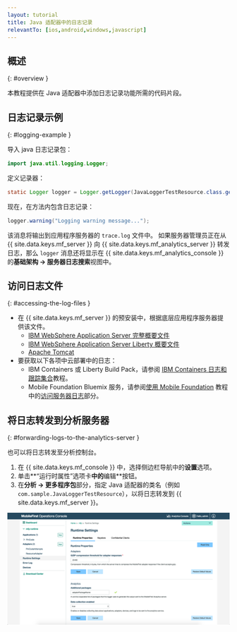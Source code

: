 ```yaml
---
layout: tutorial
title: Java 适配器中的日志记录
relevantTo: [ios,android,windows,javascript]
---
```

<!-- NLS_CHARSET=UTF-8 -->
## 概述
{: #overview }

本教程提供在 Java 适配器中添加日志记录功能所需的代码片段。

## 日志记录示例
{: #logging-example }

导入 java 日志记录包：

```java
import java.util.logging.Logger;
```

定义记录器：

```java
static Logger logger = Logger.getLogger(JavaLoggerTestResource.class.getName());
```

现在，在方法内包含日志记录：

```java
logger.warning("Logging warning message...");
```

该消息将输出到应用程序服务器的 `trace.log` 文件中。 如果服务器管理员正在从 {{ site.data.keys.mf_server }} 向 {{ site.data.keys.mf_analytics_server }} 转发日志，那么 `logger` 消息还将显示在 {{ site.data.keys.mf_analytics_console }} 的**基础架构 → 服务器日志搜索**视图中。

## 访问日志文件
{: #accessing-the-log-files }

* 在 {{ site.data.keys.mf_server }} 的预安装中，根据底层应用程序服务器提供该文件。 
    * [IBM WebSphere Application Server 完整概要文件](http://ibm.biz/knowctr#SSEQTP_8.5.5/com.ibm.websphere.base.doc/ae/ttrb_trcover.html)
    * [IBM WebSphere Application Server Liberty 概要文件](http://ibm.biz/knowctr#SSEQTP_8.5.5/com.ibm.websphere.wlp.doc/ae/rwlp_logging.html?cp=SSEQTP_8.5.5%2F1-16-0-0)
    * [Apache Tomcat](http://tomcat.apache.org/tomcat-7.0-doc/logging.html)
* 要获取以下各项中云部署中的日志：
    * IBM Containers 或 Liberty Build Pack，请参阅 [IBM Containers 日志和跟踪集合](../../../bluemix/mobilefirst-server-using-scripts/log-and-trace-collection/)教程。
    * Mobile Foundation Bluemix 服务，请参阅[使用 Mobile Foundation](../../../bluemix/using-mobile-foundation) 教程中的[访问服务器日志](../../../bluemix/using-mobile-foundation/#accessing-server-logs)部分。

## 将日志转发到分析服务器
{: #forwarding-logs-to-the-analytics-server }

也可以将日志转发至分析控制台。

1. 在 {{ site.data.keys.mf_console }} 中，选择侧边栏导航中的**设置**选项。
2. 单击**“运行时属性”选项卡**中的**编辑**按钮。
3. 在**分析 → 更多程序包**部分，指定 Java 适配器的类名（例如 `com.sample.JavaLoggerTestResource`），以将日志转发到 {{ site.data.keys.mf_server }}。

![从控制台进行日志过滤](java-filter.png)
